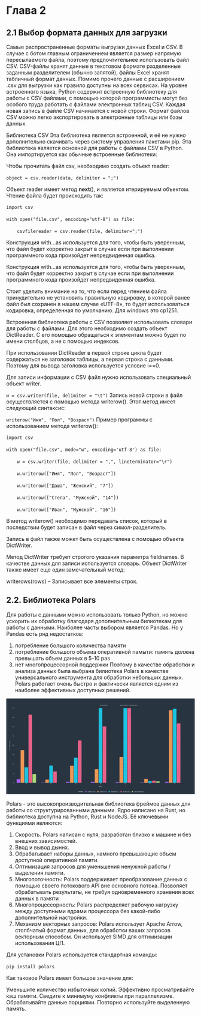 # Глава 2

## 2.1 Выбор формата данных для загрузки

Самые распространенные форматы выгрузки данных Excel и CSV. В случае с ботом главным ограничением является размер напрямую пересылаемого файла, поэтому предпочтительнее использовать файл CSV. CSV-файлы хранят данные в текстовом формате разделенные заданным разделителем (обычно запятой), файлы Excel хранят табличный формат данных. Помимо прочего  данные с расширением .csv для выгрузки как правило доступны на всех сервисах.  На уровне встроенного языка, Python содержит встроенную библиотеку для работы с CSV файлами, с помощью которой программисты могут без особого труда работать с файлами электронных таблиц CSV. Каждая новая запись в файле CSV начинается с новой строки. Формат файлов CSV можно легко экспортировать в электронные таблицы или базы данных.

Библиотека CSV
Эта библиотека является встроенной, и её не нужно дополнительно скачивать через систему управления пакетами pip. Эта библиотека является основной для работы с файлами CSV в Python. Она импортируется как обычные встроенные библиотеки:

Чтобы прочитать файл csv, необходимо создать объект reader:

`object = csv.reader(data, delimiter = ";")`

Объект reader имеет метод __next__(), и является итерируемым объектом.
Чтение файла будет происходить так:

```
import csv

with open("file.csv", encoding="utf-8") as file:

    csvfilereader = csv.reader(file, delimiter=";")
```

Конструкция with…as используется для того, чтобы быть уверенным, что файл будет корректно закрыт в случае если при выполнении программного кода произойдет непредвиденная ошибка.

Конструкция with…as используется для того, чтобы быть уверенным, что файл будет корректно закрыт в случае если при выполнении программного кода произойдет непредвиденная ошибка.

Стоит уделить внимание на то, что если перед чтением файла принудительно не установить правильную кодировку, в которой ранее файл был сохранен в нашем случае «UTF-8», то будет использоваться кодировка, определенная по умолчанию. Для windows это cp1251.

Встроенная библиотека работы с CSV позволяет использовать словари для работы с файлами. Для этого необходимо создать объект DictReader. С его помощью обращаться к элементам можно будет по имени столбцов, а не с помощью индексов.

При использовании DictReader в первой строке цикла будет содержаться не заголовок таблицы, а первая строка с данными. Поэтому для вывода заголовка используется условие i==0.

Для записи информации с CSV файл нужно использовать специальный объект writer.

 
`w = csv.writer(file, delimiter = "\t")`
Запись новой строки в файл осуществляется с помощью метода writerow(). Этот метод имеет следующий синтаксис:
 
`writerow("Имя", "Пол", "Возраст")`
Пример программы с использованием метода writerow():
```
import csv
 
with open("file.csv", mode="w", encoding='utf-8') as file:
 
    w = csv.writer(file, delimiter = ",", lineterminator="\r")
 
    w.writerow(["Имя", "Пол", "Возраст"])
 
    w.writerow(["Даша", "Женский", "7"])
 
    w.writerow(["Степа", "Мужской", "14"])
 
    w.writerow(["Иван", "Мужской", "16"])
```
 В метод writerow() необходимо передавать список, который в последствии будет записан в файл через симол-разделитель.

 Запись в файл также может быть осуществлена с помощью объекта DictWriter.

Метод DictWriter требует строгого указания параметра fieldnames. В качестве данных для записи используется словарь. Объект DictWriter также имеет еще один замечательный метод:

writerows(rows) – Записывает все элементы строк.

## 2.2. Библиотека Polars

Для работы с данными можно использовать только Python, но можно ускорить их обработку благодаря дополнительным билиотекам для работы с данными.
Наиболее часты выбором является Pandas. Но у Pandas есть ряд недостатков: 
1. потребление большого количества памяти
2. потребление большого объема оперативной памыти: память должна превышать объем данных в 5-10 раз
3. нет многопроцессорной поддержки
Поэтому в качестве обработки и анализа данных была выбрана билиотека Polars в качестве универсального инструмента для обработки небольших данных. Polars работает очень быстро и фактически является одним из наиболее эффективных доступных решений.

![Сравнение скорости работы распространенных билиотек с официального сайта Polars](./Images/polars.png)

Polars - это высокопроизводительная библиотека фреймов данных для работы со структурированными данными. Ядро написано на Rust, но библиотека доступна на Python, Rust и NodeJS. 
Её ключевыми функциями являются:
1. Скорость. Polars написан с нуля, разработан близко к машине и без внешних зависимостей.
2. Ввод и вывод дыннх.
3. Обрабатывает наборы данных, намного превышающие объем доступной оперативной памяти.
4. Оптимизация запросов для уменьшения ненужной работы / выделения памяти.
5. Многопоточность: Polars поддерживает преобразование данных с помощью своего потокового API вне основного потока. Позволяет обрабатывать результаты, не требуя одновременного хранения всех данных в памяти
6. Многопроцессорность: Polars распределяет рабочую нагрузку между доступными ядрами процессора без какой-либо дополнительной настройки.
7. Механизм векторных запросов: Polars использует Apache Arrow, столбчатый формат данных, для обработки ваших запросов векторным способом. Он использует SIMD для оптимизации использования ЦП.

Для установки Polars используется стандартная команды:

`pip install polars`




Как таковое Polars имеет большое значение для:

Уменьшите количество избыточных копий.
Эффективно просматривайте кэш памяти.
Сведите к минимуму конфликты при параллелизме.
Обрабатывайте данные порциями.
Повторно используйте выделенную память.
